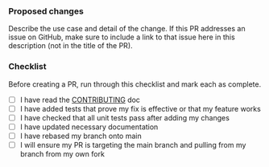 ### Proposed changes
Describe the use case and detail of the change. If this PR addresses an issue on GitHub, make sure to include a link to that issue here in this description (not in the title of the PR).

### Checklist
Before creating a PR, run through this checklist and mark each as complete.

- [ ] I have read the [CONTRIBUTING](https://github.com/nginx/nginx-ingress-operator/blob/main/CONTRIBUTING.md) doc
- [ ] I have added tests that prove my fix is effective or that my feature works
- [ ] I have checked that all unit tests pass after adding my changes
- [ ] I have updated necessary documentation
- [ ] I have rebased my branch onto main
- [ ] I will ensure my PR is targeting the main branch and pulling from my branch from my own fork